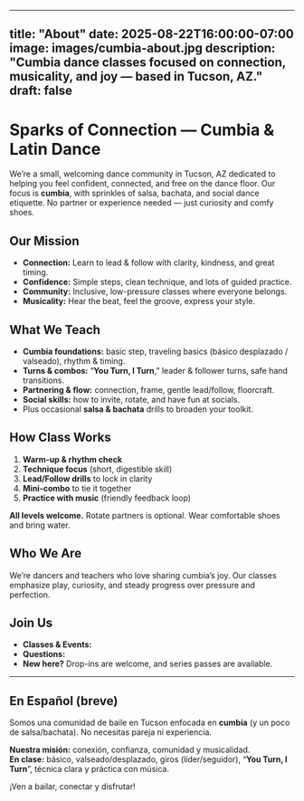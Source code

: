 
---
title: "About"
date: 2025-08-22T16:00:00-07:00
image: images/cumbia-about.jpg
description: "Cumbia dance classes focused on connection, musicality, and joy — based in Tucson, AZ."
draft: false
---

# Sparks of Connection — Cumbia & Latin Dance

We’re a small, welcoming dance community in Tucson, AZ dedicated to helping you feel confident, connected, and free on the dance floor. Our focus is **cumbia**, with sprinkles of salsa, bachata, and social dance etiquette. No partner or experience needed — just curiosity and comfy shoes.

## Our Mission
- **Connection:** Learn to lead & follow with clarity, kindness, and great timing.  
- **Confidence:** Simple steps, clean technique, and lots of guided practice.  
- **Community:** Inclusive, low-pressure classes where everyone belongs.  
- **Musicality:** Hear the beat, feel the groove, express your style.

## What We Teach
- **Cumbia foundations:** basic step, traveling basics (básico desplazado / valseado), rhythm & timing.
- **Turns & combos:** “**You Turn, I Turn**,” leader & follower turns, safe hand transitions.
- **Partnering & flow:** connection, frame, gentle lead/follow, floorcraft.
- **Social skills:** how to invite, rotate, and have fun at socials.
- Plus occasional **salsa & bachata** drills to broaden your toolkit.

## How Class Works
1. **Warm-up & rhythm check**  
2. **Technique focus** (short, digestible skill)  
3. **Lead/Follow drills** to lock in clarity  
4. **Mini-combo** to tie it together  
5. **Practice with music** (friendly feedback loop)

**All levels welcome.** Rotate partners is optional. Wear comfortable shoes and bring water.

## Who We Are
We’re dancers and teachers who love sharing cumbia’s joy. Our classes emphasize play, curiosity, and steady progress over pressure and perfection.

## Join Us
- **Classes & Events:**   
- **Questions:**   
- **New here?** Drop-ins are welcome, and series passes are available.

---

## En Español (breve)

Somos una comunidad de baile en Tucson enfocada en **cumbia** (y un poco de salsa/bachata). No necesitas pareja ni experiencia.

**Nuestra misión:** conexión, confianza, comunidad y musicalidad.  
**En clase:** básico, valseado/desplazado, giros (líder/seguidor), “**You Turn, I Turn**”, técnica clara y práctica con música.  


¡Ven a bailar, conectar y disfrutar!

